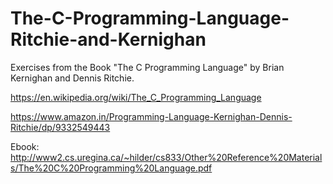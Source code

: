 # The-C-Programming-Language-Ritchie-and-Kernighan
Exercises from the Book "The C Programming Language" by Brian Kernighan and Dennis Ritchie.

https://en.wikipedia.org/wiki/The_C_Programming_Language

https://www.amazon.in/Programming-Language-Kernighan-Dennis-Ritchie/dp/9332549443

Ebook: http://www2.cs.uregina.ca/~hilder/cs833/Other%20Reference%20Materials/The%20C%20Programming%20Language.pdf
